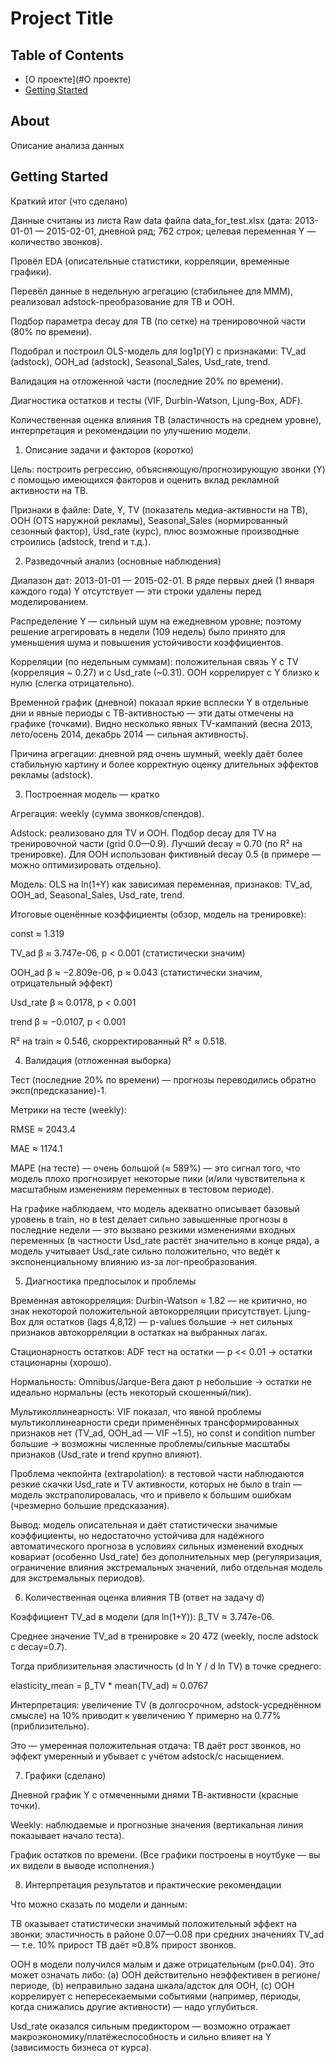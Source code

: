 # Project Title

## Table of Contents

- [О проекте](#О проекте)
- [Getting Started](#Начало)

## About <a name = "about"></a>

Описание анализа данных

## Getting Started <a name = "getting_started"></a>

Краткий итог (что сделано)

Данные считаны из листа Raw data файла data_for_test.xlsx (дата: 2013-01-01 — 2015-02-01, дневной ряд; 762 строк; целевая переменная Y — количество звонков).

Провёл EDA (описательные статистики, корреляции, временные графики).

Перевёл данные в недельную агрегацию (стабильнее для MMM), реализовал adstock-преобразование для ТВ и OOH.

Подбор параметра decay для ТВ (по сетке) на тренировочной части (80% по времени).

Подобрал и построил OLS-модель для log1p(Y) с признаками: TV_ad (adstock), OOH_ad (adstock), Seasonal_Sales, Usd_rate, trend.

Валидация на отложенной части (последние 20% по времени).

Диагностика остатков и тесты (VIF, Durbin-Watson, Ljung-Box, ADF).

Количественная оценка влияния ТВ (эластичность на среднем уровне), интерпретация и рекомендации по улучшению модели.

1) Описание задачи и факторов (коротко)

Цель: построить регрессию, объясняющую/прогнозирующую звонки (Y) с помощью имеющихся факторов и оценить вклад рекламной активности на ТВ.

Признаки в файле: Date, Y, TV (показатель медиа-активности на ТВ), OOH (OTS наружной рекламы), Seasonal_Sales (нормированный сезонный фактор), Usd_rate (курс), плюс возможные производные строились (adstock, trend и т.д.).

2) Разведочный анализ (основные наблюдения)

Диапазон дат: 2013-01-01 — 2015-02-01. В ряде первых дней (1 января каждого года) Y отсутствует — эти строки удалены перед моделированием.

Распределение Y — сильный шум на ежедневном уровне; поэтому решение агрегировать в недели (109 недель) было принято для уменьшения шума и повышения устойчивости коэффициентов.

Корреляции (по недельным суммам): положительная связь Y с TV (корреляция ~ 0.27) и с Usd_rate (~0.31). OOH коррелирует с Y близко к нулю (слегка отрицательно).

Временной график (дневной) показал яркие всплески Y в отдельные дни и явные периоды с ТВ-активностью — эти даты отмечены на графике (точками). Видно несколько явных TV-кампаний (весна 2013, лето/осень 2014, декабрь 2014 — сильная активность).

Причина агрегации: дневной ряд очень шумный, weekly даёт более стабильную картину и более корректную оценку длительных эффектов рекламы (adstock).

3) Построенная модель — кратко

Агрегация: weekly (сумма звонков/спендов).

Adstock: реализовано для TV и OOH. Подбор decay для TV на тренировочной части (grid 0.0—0.9). Лучший decay ≈ 0.70 (по R² на тренировке). Для OOH использован фиктивный decay 0.5 (в примере — можно оптимизировать отдельно).

Модель: OLS на ln(1+Y) как зависимая переменная, признаков: TV_ad, OOH_ad, Seasonal_Sales, Usd_rate, trend.

Итоговые оценённые коэффициенты (обзор, модель на тренировке):

const ≈ 1.319

TV_ad β ≈ 3.747e-06, p < 0.001 (статистически значим)

OOH_ad β ≈ −2.809e-06, p ≈ 0.043 (статистически значим, отрицательный эффект)

Usd_rate β ≈ 0.0178, p < 0.001

trend β ≈ −0.0107, p < 0.001

R² на train ≈ 0.546, скорректированный R² ≈ 0.518.

4) Валидация (отложенная выборка)

Тест (последние 20% по времени) — прогнозы переводились обратно эксп(предсказание)-1.

Метрики на тесте (weekly):

RMSE ≈ 2043.4

MAE ≈ 1174.1

MAPE (на тесте) — очень большой (≈ 589%) — это сигнал того, что модель плохо прогнозирует некоторые пики (и/или чувствительна к масштабным изменениям переменных в тестовом периоде).

На графике наблюдаем, что модель адекватно описывает базовый уровень в train, но в test делает сильно завышенные прогнозы в последние недели — это вызвано резкими изменениями входных переменных (в частности Usd_rate растёт значительно в конце ряда), а модель учитывает Usd_rate сильно положительно, что ведёт к экспоненциальному влиянию из-за лог-преобразования.

5) Диагностика предпосылок и проблемы

Временная автокорреляция: Durbin-Watson ≈ 1.82 — не критично, но знак некоторой положительной автокорреляции присутствует. Ljung-Box для остатков (lags 4,8,12) — p-values большие → нет сильных признаков автокорреляции в остатках на выбранных лагах.

Стационарность остатков: ADF тест на остатки — p << 0.01 → остатки стационарны (хорошо).

Нормальность: Omnibus/Jarque-Bera дают p небольшие → остатки не идеально нормальны (есть некоторый скошенный/пик).

Мультиколлинеарность: VIF показал, что явной проблемы мультиколлинеарности среди применённых трансформированных признаков нет (TV_ad, OOH_ad — VIF ~1.5), но const и condition number большие → возможны численные проблемы/сильные масштабы признаков (Usd_rate и trend крупно влияют).

Проблема чекпойнта (extrapolation): в тестовой части наблюдаются резкие скачки Usd_rate и TV активности, которых не было в train — модель экстраполировалась, что и привело к большим ошибкам (чрезмерно большие предсказания).

Вывод: модель описательная и даёт статистически значимые коэффициенты, но недостаточно устойчива для надёжного автоматического прогноза в условиях сильных изменений входных ковариат (особенно Usd_rate) без дополнительных мер (регуляризация, ограничение влияния экстремальных значений, либо отдельная модель для экстремальных периодов).

6) Количественная оценка влияния ТВ (ответ на задачу d)

Коэффициент TV_ad в модели (для ln(1+Y)): β_TV ≈ 3.747e-06.

Среднее значение TV_ad в тренировке ≈ 20 472 (weekly, после adstock с decay=0.7).

Тогда приблизительная эластичность (d ln Y / d ln TV) в точке среднего:

elasticity_mean = β_TV * mean(TV_ad) ≈ 0.0767

Интерпретация: увеличение TV (в долгосрочном, adstock-усреднённом смысле) на 10% приводит к увеличению Y примерно на 0.77% (приблизительно).

Это — умеренная положительная отдача: ТВ даёт рост звонков, но эффект умеренный и убывает с учётом adstock/с насыщением.

7) Графики (сделано)

Дневной график Y с отмеченными днями ТВ-активности (красные точки).

Weekly: наблюдаемые и прогнозные значения (вертикальная линия показывает начало теста).

График остатков по времени.
(Все графики построены в ноутбуке — вы их видели в выводе исполнения.)

8) Интерпретация результатов и практические рекомендации

Что можно сказать по модели и данным:

ТВ оказывает статистически значимый положительный эффект на звонки; эластичность в районе 0.07—0.08 при средних значениях TV_ad — т.е. 10% прирост ТВ даёт ≈0.8% прирост звонков.

OOH в модели получился малым и даже отрицательным (p≈0.04). Это может означать либо: (a) OOH действительно неэффективен в регионе/периоде, (b) неправильно задана шкала/адсток для OOH, (c) OOH коррелирует с непересекаемыми событиями (например, периоды, когда снижались другие активности) — надо углубиться.

Usd_rate оказался сильным предиктором — возможно отражает макроэкономику/платёжеспособность и сильно влияет на Y (зависимость бизнеса от курса). 